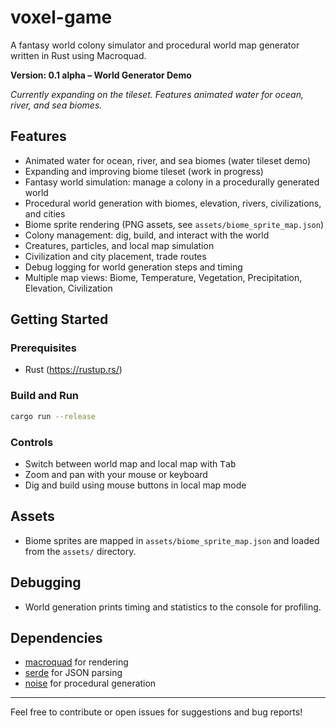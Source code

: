 # voxel-game

A fantasy world colony simulator and procedural world map generator written in Rust using Macroquad.

**Version: 0.1 alpha – World Generator Demo**

_Currently expanding on the tileset. Features animated water for ocean, river, and sea biomes._

## Features
- Animated water for ocean, river, and sea biomes (water tileset demo)
- Expanding and improving biome tileset (work in progress)
- Fantasy world simulation: manage a colony in a procedurally generated world
- Procedural world generation with biomes, elevation, rivers, civilizations, and cities
- Biome sprite rendering (PNG assets, see `assets/biome_sprite_map.json`)
- Colony management: dig, build, and interact with the world
- Creatures, particles, and local map simulation
- Civilization and city placement, trade routes
- Debug logging for world generation steps and timing
- Multiple map views: Biome, Temperature, Vegetation, Precipitation, Elevation, Civilization

## Getting Started

### Prerequisites
- Rust (https://rustup.rs/)

### Build and Run
```sh
cargo run --release
```

### Controls
- Switch between world map and local map with <kbd>Tab</kbd>
- Zoom and pan with your mouse or keyboard
- Dig and build using mouse buttons in local map mode

## Assets
- Biome sprites are mapped in `assets/biome_sprite_map.json` and loaded from the `assets/` directory.

## Debugging
- World generation prints timing and statistics to the console for profiling.

## Dependencies
- [macroquad](https://github.com/not-fl3/macroquad) for rendering
- [serde](https://serde.rs/) for JSON parsing
- [noise](https://crates.io/crates/noise) for procedural generation

---
Feel free to contribute or open issues for suggestions and bug reports!
